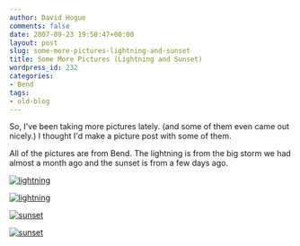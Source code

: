 ```yaml
---
author: David Hogue
comments: false
date: 2007-09-23 19:50:47+00:00
layout: post
slug: some-more-pictures-lightning-and-sunset
title: Some More Pictures (Lightning and Sunset)
wordpress_id: 232
categories:
- Bend
tags:
- old-blog
---
```


So, I've been taking more pictures lately.  (and some of them even came out nicely.)  I thought I'd make a picture post with some of them.  

All of the pictures are from Bend.  The lightning is from the big storm we had almost a month ago and the sunset is from a few days ago.

[![lightning](http://pics.vorpal.cc/d/3122-2/CRW_3025.jpg)](http://pics.vorpal.cc/v/Other/lightning/CRW_3025.jpg.html)

[![lightning](http://pics.vorpal.cc/d/3114-2/CRW_3014.jpg)](http://pics.vorpal.cc/v/Other/lightning/CRW_3014.jpg.html)

[![sunset](http://pics.vorpal.cc/d/3096-2/sunset1.jpg)](http://pics.vorpal.cc/v/Other/sunset1.jpg.html)

[![sunset](http://pics.vorpal.cc/d/3100-2/sunset2.jpg)](http://pics.vorpal.cc/v/Other/sunset2.jpg.html)
